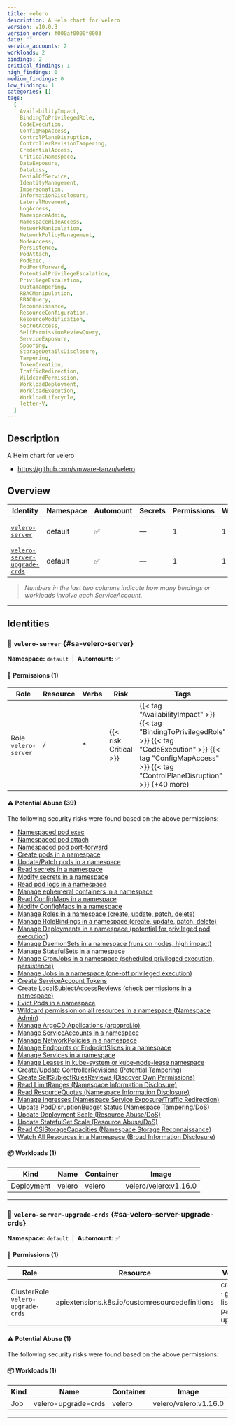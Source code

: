 ```yaml
---
title: velero
description: A Helm chart for velero
version: v10.0.3
version_order: f000af0000f0003
date: ""
service_accounts: 2
workloads: 2
bindings: 2
critical_findings: 1
high_findings: 0
medium_findings: 0
low_findings: 1
categories: []
tags:
  [
    AvailabilityImpact,
    BindingToPrivilegedRole,
    CodeExecution,
    ConfigMapAccess,
    ControlPlaneDisruption,
    ControllerRevisionTampering,
    CredentialAccess,
    CriticalNamespace,
    DataExposure,
    DataLoss,
    DenialOfService,
    IdentityManagement,
    Impersonation,
    InformationDisclosure,
    LateralMovement,
    LogAccess,
    NamespaceAdmin,
    NamespaceWideAccess,
    NetworkManipulation,
    NetworkPolicyManagement,
    NodeAccess,
    Persistence,
    PodAttach,
    PodExec,
    PodPortForward,
    PotentialPrivilegeEscalation,
    PrivilegeEscalation,
    QuotaTampering,
    RBACManipulation,
    RBACQuery,
    Reconnaissance,
    ResourceConfiguration,
    ResourceModification,
    SecretAccess,
    SelfPermissionReviewQuery,
    ServiceExposure,
    Spoofing,
    StorageDetailsDisclosure,
    Tampering,
    TokenCreation,
    TrafficRedirection,
    WildcardPermission,
    WorkloadDeployment,
    WorkloadExecution,
    WorkloadLifecycle,
    letter-V,
  ]
---
```


## Description

A Helm chart for velero

- https://github.com/vmware-tanzu/velero

## Overview

| Identity                                                       | Namespace | Automount | Secrets | Permissions | Workloads | Risk                    |
| -------------------------------------------------------------- | --------- | --------- | ------- | ----------- | --------- | ----------------------- |
| [`velero-server`](#sa-velero-server)                           | default   | ✅        | —       | 1           | 1         | {{< risk "Critical" >}} |
| [`velero-server-upgrade-crds`](#sa-velero-server-upgrade-crds) | default   | ✅        | —       | 1           | 1         | {{< risk "Low" >}}      |

> _Numbers in the last two columns indicate how many bindings or workloads involve each ServiceAccount._

---

## Identities

### 🤖 `velero-server` {#sa-velero-server}

**Namespace:** `default` &nbsp;|&nbsp; **Automount:** ✅

#### 🔑 Permissions (1)

| Role                 | Resource | Verbs | Risk                  | Tags                                                                                                                                                                             |
| -------------------- | -------- | ----- | --------------------- | -------------------------------------------------------------------------------------------------------------------------------------------------------------------------------- |
| Role `velero-server` | _/_      | \*    | {{< risk Critical >}} | {{< tag "AvailabilityImpact" >}} {{< tag "BindingToPrivilegedRole" >}} {{< tag "CodeExecution" >}} {{< tag "ConfigMapAccess" >}} {{< tag "ControlPlaneDisruption" >}} (+40 more) |

#### ⚠️ Potential Abuse (39)

The following security risks were found based on the above permissions:

- [Namespaced pod exec](/rules/1001)
- [Namespaced pod attach](/rules/1003)
- [Namespaced pod port-forward](/rules/1005)
- [Create pods in a namespace](/rules/1007)
- [Update/Patch pods in a namespace](/rules/1009)
- [Read secrets in a namespace](/rules/1011)
- [Modify secrets in a namespace](/rules/1013)
- [Read pod logs in a namespace](/rules/1019)
- [Manage ephemeral containers in a namespace](/rules/1021)
- [Read ConfigMaps in a namespace](/rules/1023)
- [Modify ConfigMaps in a namespace](/rules/1025)
- [Manage Roles in a namespace (create, update, patch, delete)](/rules/1029)
- [Manage RoleBindings in a namespace (create, update, patch, delete)](/rules/1030)
- [Manage Deployments in a namespace (potential for privileged pod execution)](/rules/1034)
- [Manage DaemonSets in a namespace (runs on nodes, high impact)](/rules/1036)
- [Manage StatefulSets in a namespace](/rules/1038)
- [Manage CronJobs in a namespace (scheduled privileged execution, persistence)](/rules/1040)
- [Manage Jobs in a namespace (one-off privileged execution)](/rules/1042)
- [Create ServiceAccount Tokens](/rules/1047)
- [Create LocalSubjectAccessReviews (check permissions in a namespace)](/rules/1051)
- [Evict Pods in a namespace](/rules/1058)
- [Wildcard permission on all resources in a namespace (Namespace Admin)](/rules/1061)
- [Manage ArgoCD Applications (argoproj.io)](/rules/1063)
- [Manage ServiceAccounts in a namespace](/rules/1068)
- [Manage NetworkPolicies in a namespace](/rules/1072)
- [Manage Endpoints or EndpointSlices in a namespace](/rules/1074)
- [Manage Services in a namespace](/rules/1076)
- [Manage Leases in kube-system or kube-node-lease namespace](/rules/1081)
- [Create/Update ControllerRevisions (Potential Tampering)](/rules/1085)
- [Create SelfSubjectRulesReviews (Discover Own Permissions)](/rules/1086)
- [Read LimitRanges (Namespace Information Disclosure)](/rules/1087)
- [Read ResourceQuotas (Namespace Information Disclosure)](/rules/1088)
- [Manage Ingresses (Namespace Service Exposure/Traffic Redirection)](/rules/1091)
- [Update PodDisruptionBudget Status (Namespace Tampering/DoS)](/rules/1094)
- [Update Deployment Scale (Resource Abuse/DoS)](/rules/1096)
- [Update StatefulSet Scale (Resource Abuse/DoS)](/rules/1097)
- [Read CSIStorageCapacities (Namespace Storage Reconnaissance)](/rules/1101)
- [Watch All Resources in a Namespace (Broad Information Disclosure)](/rules/1103)

#### 📦 Workloads (1)

| Kind       | Name   | Container | Image                 |
| ---------- | ------ | --------- | --------------------- |
| Deployment | velero | velero    | velero/velero:v1.16.0 |

---

### 🤖 `velero-server-upgrade-crds` {#sa-velero-server-upgrade-crds}

**Namespace:** `default` &nbsp;|&nbsp; **Automount:** ✅

#### 🔑 Permissions (1)

| Role                              | Resource                                       | Verbs                                | Risk             | Tags |
| --------------------------------- | ---------------------------------------------- | ------------------------------------ | ---------------- | ---- |
| ClusterRole `velero-upgrade-crds` | apiextensions.k8s.io/customresourcedefinitions | create · get · list · patch · update | {{< risk Low >}} |      |

#### ⚠️ Potential Abuse (1)

The following security risks were found based on the above permissions:

#### 📦 Workloads (1)

| Kind | Name                | Container | Image                 |
| ---- | ------------------- | --------- | --------------------- |
| Job  | velero-upgrade-crds | velero    | velero/velero:v1.16.0 |

---
